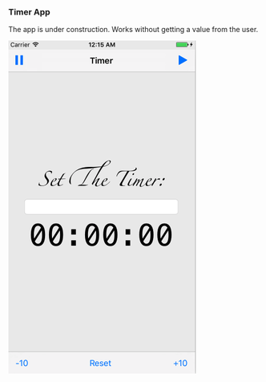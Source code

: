 ### Timer App

The app is under construction. Works without getting a value from the user.

![alt tag](https://github.com/accoladea/exploring-swift/blob/master/Menu%20Bars/timer-menu-bars.png "a screenshot of the app")